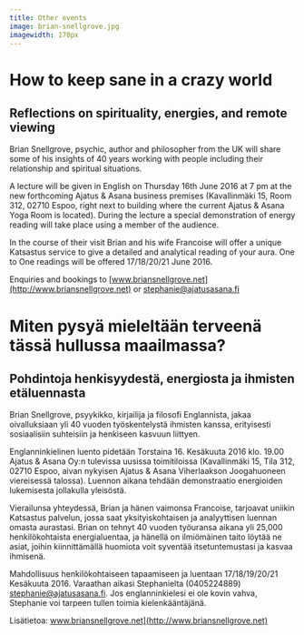 ```yaml
---
title: Other events
image: brian-snellgrove.jpg
imagewidth: 170px
---
```


How to keep sane in a crazy world
=================================

Reflections on spirituality, energies, and remote viewing
---------------------------------------------------------

Brian Snellgrove, psychic, author and philosopher from the UK will share some of his insights of 40 years working with people including their relationship and spiritual situations.

A lecture will be given in English on Thursday 16th June 2016 at 7 pm at the new forthcoming Ajatus & Asana business premises (Kavallinmäki 15, Room 312, 02710 Espoo, right next to building where the current Ajatus & Asana Yoga Room is located). During the lecture a special demonstration of energy reading will take place using a member of the audience.

In the course of their visit Brian and his wife Francoise will offer a unique Katsastus service to give a detailed and analytical reading of your aura. One to One readings will be offered 17/18/20/21 June 2016.

Enquiries and bookings to [www.briansnellgrove.net](http://www.briansnellgrove.net) or [stephanie@ajatusasana.fi](mailto:stephanie@ajatusasana.fi)

<p><p>

Miten pysyä mieleltään terveenä tässä hullussa maailmassa?
==========================================================

Pohdintoja henkisyydestä, energiosta ja ihmisten etäluennasta
-------------------------------------------------------------

Brian Snellgrove, psyykikko, kirjailija ja filosofi Englannista, jakaa oivalluksiaan yli 40 vuoden työskentelystä ihmisten kanssa, erityisesti sosiaalisiin suhteisiin ja henkiseen kasvuun liittyen.

Englanninkielinen luento pidetään Torstaina 16. Kesäkuuta 2016 klo. 19.00 Ajatus & Asana Oy:n tulevissa uusissa toimitiloissa  (Kavallinmäki 15, Tila 312, 02710 Espoo, aivan nykyisen Ajatus & Asana Viherlaakson Joogahuoneen viereisessä talossa). Luennon aikana tehdään demonstraatio energioiden lukemisesta jollakulla yleisöstä. 

Vierailunsa yhteydessä, Brian ja hänen vaimonsa Francoise, tarjoavat uniikin Katsastus palvelun, jossa saat yksityiskohtaisen ja analyyttisen luennan omasta aurastasi. Brian on tehnyt 40 vuoden työuransa aikana yli 25,000 henkilökohtaista energialuentaa, ja hänellä on ilmiömäinen taito löytää ne asiat, joihin kiinnittämällä huomiota voit syventää itsetuntemustasi ja kasvaa ihmisenä.

Mahdollisuus henkilökohtaiseen tapaamiseen ja luentaan 17/18/19/20/21 Kesäkuuta 2016. Varaathan aikasi Stephanielta (0405224889) stephanie@ajatusasana.fi. Jos englanninkielesi ei ole kovin vahva, Stephanie voi tarpeen tullen toimia kielenkääntäjänä.

Lisätietoa: www.briansnellgrove.net](http://www.briansnellgrove.net)
